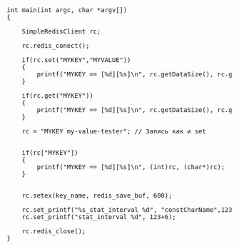 

<pre>
int main(int argc, char *argv[])
{
    
    SimpleRedisClient rc;

    rc.redis_conect();

    if(rc.set("MYKEY","MYVALUE"))
    {
        printf("MYKEY == [%d][%s]\n", rc.getDataSize(), rc.getData());
    }

    if(rc.get("MYKEY"))
    {
        printf("MYKEY == [%d][%s]\n", rc.getDataSize(), rc.getData());
    }

    rc = "MYKEY my-value-tester"; // Запись как и set


    if(rc["MYKEY"])
    {
        printf("MYKEY == [%d][%s]\n", (int)rc, (char*)rc);
    }


    rc.setex(key_name, redis_save_buf, 600);
 
    rc.set_printf("%s_stat_interval %d", "constCharName",123+6);
    rc.set_printf("stat_interval %d", 123+6);

    rc.redis_close();
}
</pre>